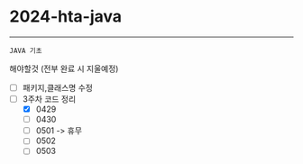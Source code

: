 # 2024-hta-java

---

```
JAVA 기초
```


해야할것 (전부 완료 시 지울예정)

- [ ] 패키지,클래스명 수정
- [ ] 3주차 코드 정리
    - [x] 0429
    - [ ] 0430
    - [ ] 0501 -> 휴무
    - [ ] 0502
    - [ ] 0503

